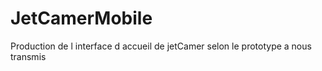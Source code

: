 # JetCamerMobile
Production de l interface d accueil de jetCamer selon le prototype a nous transmis
